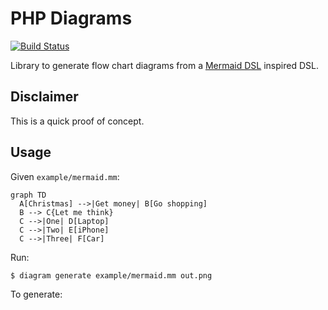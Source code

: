 PHP Diagrams
============

[![Build Status](https://travis-ci.org/dantleech/php-diagrams.svg?branch=master)](https://travis-ci.org/dantleech/php-diagrams)

Library to generate flow chart diagrams from a [Mermaid
DSL](https://mermaid-js.github.io/mermaid/#/flowchart) inspired DSL.

Disclaimer
----------

This is a quick proof of concept.

Usage
-----

Given `example/mermaid.mm`:

```
graph TD
  A[Christmas] -->|Get money| B[Go shopping]
  B --> C{Let me think}
  C -->|One| D[Laptop]
  C -->|Two| E[iPhone]
  C -->|Three| F[Car]
```

Run:

```bash
$ diagram generate example/mermaid.mm out.png 
```

To generate:
